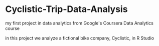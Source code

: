 # Cyclistic-Trip-Data-Analysis

my first project in data analytics from Google's Coursera Data Analytics course

in this project we analyze a fictional bike company, Cyclistic, in R Studio
